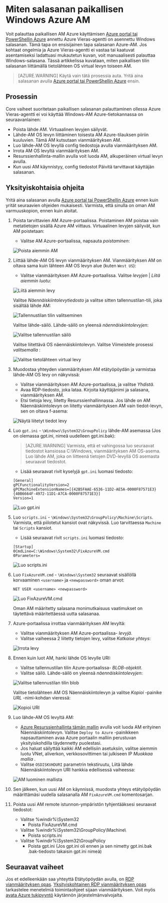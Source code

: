 <properties
   pageTitle="Paikallisen Windows-salasanan palauttaminen, kun Azure Vieras-agentti ei ole asennettu | Microsoft Azure"
   description="Miten salasanan paikallisen Windows-käyttäjätili kun Azure Vieras-agentti ei ole asennettu tai toimii AM"
   services="virtual-machines-windows"
   documentationCenter=""
   authors="iainfoulds"
   manager="timlt"
   editor=""/>

<tags
   ms.service="virtual-machines-windows"
   ms.devlang="na"
   ms.topic="article"
   ms.tgt_pltfrm="vm-windows"
   ms.workload="infrastructure-services"
   ms.date="10/05/2016"
   ms.author="iainfou"/>

# <a name="how-to-reset-local-windows-password-for-azure-vm"></a>Miten salasanan paikallisen Windows Azure AM
Voit palauttaa paikallisen AM Azure käyttämisen [Azure portal tai PowerShellin Azure](virtual-machines-windows-reset-rdp.md) annettu Azure Vieras-agentti on asennettu Windows salasanan. Tämä tapa on ensisijainen tapa salasanan Azure-AM. Jos kohtaat ongelmia ja Azure Vieras-agentti ei vastaa tai kaatuvat asentamiseksi ladattuasi mukautetun kuvan, voit manuaalisesti palauttaa Windows-salasana. Tässä artikkelissa kuvataan, miten paikallisen tilin salasanan liittämällä tietolähteen OS virtual levyn toiseen AM. 

> [AZURE.WARNING] Käytä vain tätä prosessia auta. Yritä aina salasanan avulla [Azure portal tai PowerShellin Azure](virtual-machines-windows-reset-rdp.md) ensin.


## <a name="overview-of-the-process"></a>Prosessin
Core vaiheet suoritetaan paikallisen salasanan palauttaminen ollessa Azure Vieras-agentti ei voi käyttää Windows-AM Azure-tietokannassa on seuraavanlainen:

- Poista lähde AM. Virtuaalinen levyjen säilyvät.
- Lähde-AM OS levyn liittäminen toisesta AM Azure-tilauksen piiriin kuuluvien. Tämä AM kutsutaan vianmäärityksen AM.
- Luo lähde-AM OS levyllä config tiedostoja avulla vianmäärityksen AM.
- Irrota AM OS levyltä vianmäärityksen AM.
- Resurssienhallinta-mallin avulla voit luoda AM, alkuperäinen virtual levyn avulla.
- Kun uusi AM käynnistyy, config tiedostot Päivitä tarvittavat käyttäjän salasanan.


## <a name="detailed-steps"></a>Yksityiskohtaisia ohjeita
Yritä aina salasanan avulla [Azure portal tai PowerShellin Azure](virtual-machines-windows-reset-rdp.md) ennen kuin yrität seuraavien ohjeiden mukaisesti. Varmista, että sinulla on oman AM varmuuskopion, ennen kuin aloitat. 

1. Poista tarvittavien AM Azure-portaalissa. Poistaminen AM poistaa vain metatietojen sisällä Azure AM viittaus. Virtuaalinen levyjen säilyvät, kun AM poistetaan:

    - Valitse AM Azure-portaalissa, napsauta *poistaminen*:

    ![Poista aiemmin AM](./media/virtual-machines-windows-reset-local-password-without-guest-agent/delete_vm.png)

2. Liittää lähde-AM OS levyn vianmäärityksen AM. Vianmäärityksen AM on oltava sama kuin lähteen AM OS levyn alue (kuten `West US`):

    - Valitse vianmäärityksen AM Azure-portaalissa. Valitse *levyjen* | *Liitä aiemmin luotu*:

    ![Liitä aiemmin levy](./media/virtual-machines-windows-reset-local-password-without-guest-agent/disks_attach_existing.png)

    Valitse *Näennäiskiintolevytiedosto* ja valitse sitten tallennustilan-tili, joka sisältää lähde AM:

    ![Tallennustilan tilin valitseminen](./media/virtual-machines-windows-reset-local-password-without-guest-agent/disks_select_storageaccount.PNG)

    Valitse lähde-säilö. Lähde-säilö on yleensä *näennäiskiintolevyjen*:

    ![Valitse tallennustilan säilö](./media/virtual-machines-windows-reset-local-password-without-guest-agent/disks_select_container.png)

    Valitse liitettävä OS näennäiskiintolevyn. Valitse Viimeistele prosessi *valitsemalla* :

    ![Valitse tietolähteen virtual levy](./media/virtual-machines-windows-reset-local-password-without-guest-agent/disks_select_source_vhd.png)

3. Muodostaa yhteyden vianmäärityksen AM etätyöpöydän ja varmistaa lähde-AM OS levy on näkyvissä:

    - Valitse vianmäärityksen AM Azure-portaalissa, ja valitse *Yhdistä*.
    - Avaa RDP-tiedosto, joka lataa. Kirjoita käyttäjänimi ja salasana, vianmäärityksen AM.
    - Etsi tietoja levy, liitetty Resurssienhallinnassa. Jos lähde on AM Näennäiskiintolevyn on liitetty vianmäärityksen AM vain tiedot-levyn, sen on oltava f-asema:

    ![Näytä liitetyt tiedot levy](./media/virtual-machines-windows-reset-local-password-without-guest-agent/troubleshooting_vm_fileexplorer.png)

4. Luo `gpt.ini` - `\Windows\System32\GroupPolicy` lähde-AM asemassa (Jos on olemassa gpt.ini, nimeä uudelleen gpt.ini.bak):

    > [AZURE.WARNING] Varmista, että et vahingossa luo seuraavat tiedostot kansiossa C:\Windows, vianmäärityksen AM OS-asema. Luo lähde AM, joka on liitteenä tietojen DVD-levyllä OS asemasta seuraavat tiedostot.

    - Lisää seuraavat rivit kyselyjä `gpt.ini` luomasi tiedosto:

    ```
    [General]
    gPCFunctionalityVersion=2
    gPCMachineExtensionNames=[{42B5FAAE-6536-11D2-AE5A-0000F87571E3}{40B6664F-4972-11D1-A7CA-0000F87571E3}]
    Version=1
    ```

    ![Luo gpt.ini](./media/virtual-machines-windows-reset-local-password-without-guest-agent/create_gpt_ini.png)
 
5. Luo `scripts.ini` - `\Windows\System32\GroupPolicy\Machine\Scripts`. Varmista, että piilotetut kansiot ovat näkyvissä. Luo tarvittaessa `Machine` tai `Scripts` kansiot.

    - Lisää seuraavat rivit `scripts.ini` luomasi tiedosto:

    ```
    [Startup]
    0CmdLine=C:\Windows\System32\FixAzureVM.cmd
    0Parameters=
    ```

    ![Luo scripts.ini](./media/virtual-machines-windows-reset-local-password-without-guest-agent/create_scripts_ini.png)
 
6. Luo `FixAzureVM.cmd` - `\Windows\System32` seuraavat sisällöllä korvaaminen `<username>` ja `<newpassword>` oman arvot:

    ```
    NET USER <username> <newpassword>
    ```

    ![Luo FixAzureVM.cmd](./media/virtual-machines-windows-reset-local-password-without-guest-agent/create_fixazure_cmd.png)

    Oman AM määritetty salasana monimutkaisuus vaatimukset on täytettävä määritettäessä uutta salasanaa.

7. Azure-portaalissa irrottaa vianmäärityksen AM levyltä:

    - Valitse vianmäärityksen AM Azure-portaalissa- *levyjä*.
    - Valitse vaiheessa 2 liitetty tietojen levy, valitse *Katkaise yhteys*:

    ![Irrota levy](./media/virtual-machines-windows-reset-local-password-without-guest-agent/detach_disk.png)

8. Ennen kuin luot AM, hanki lähde OS levylle URI:

    - Valitse tallennustilan tilin Azure-portaalissa- *BLOB-objektit*.
    - Valitse säilö. Lähde-säilö on yleensä *näennäiskiintolevyjen*:

    ![Valitse tallennustilan tilin blob](./media/virtual-machines-windows-reset-local-password-without-guest-agent/select_storage_details.png)

    Valitse tietolähteen AM OS Näennäiskiintolevyn ja valitse *Kopioi* -painike *URL* -nimi-kohdan vieressä:

    ![Kopioi URI](./media/virtual-machines-windows-reset-local-password-without-guest-agent/copy_source_vhd_uri.png)

9. Luo lähde-AM OS levyltä AM:

    - [Azure Resurssienhallinta tämän mallin](https://github.com/Azure/azure-quickstart-templates/tree/master/201-vm-from-specialized-vhd) avulla voit luoda AM erityinen Näennäiskiintolevyn. Valitse `Deploy to Azure` -painikkeen napsauttaminen avaa Azure portaalin malliin perustuvan yksityiskohdilla täydennetty puolestasi.
    - Jos haluat säilyttää kaikki AM edellisiin asetuksiin, valitse aiemmin luotu VNet, aliverkon, verkkosovittimen tai julkiseen IP *Muokkaa mallia* .
    - Valitse `OSDISKVHDURI` parametrin tekstiruutu, Liitä lähde Näennäiskiintolevyn URI hankkia edellisessä vaiheessa:

    ![AM luominen mallista](./media/virtual-machines-windows-reset-local-password-without-guest-agent/create_new_vm_from_template.png)

10. Sen jälkeen, kun uusi AM on käynnissä, muodosta yhteys etätyöpöydän määrittämäsi uudella salasanalla AM `FixAzureVM.cmd` komentosarjan.

11. Poista uusi AM remote istunnon-ympäristön tyhjentääksesi seuraavat tiedostot:

    - Valitse %windir%\System32
        - Poista FixAzureVM.cmd
    - Valitse %windir%\System32\GroupPolicy\Machine\
        - Poista scripts.ini
    - Valitse %windir%\System32\GroupPolicy
        - Poista gpt.ini (Jos gpt.ini oli ennen ja sen nimetty gpt.ini.bak .bak-tiedosto takaisin gpt.ini nimeä)

## <a name="next-steps"></a>Seuraavat vaiheet
Jos et edelleenkään saa yhteyttä Etätyöpöydän avulla, on [RDP vianmäärityksen opas](virtual-machines-windows-troubleshoot-rdp-connection.md). [Yksityiskohtainen RDP vianmäärityksen opas](virtual-machines-windows-detailed-troubleshoot-rdp.md) tarkastelee menetelmiä toimintaohjeet sijaan vianmäärityksen. Voit myös [avata Azure tukipyyntö](https://azure.microsoft.com/support/options/) käytännön järjestelmänvalvojalta.